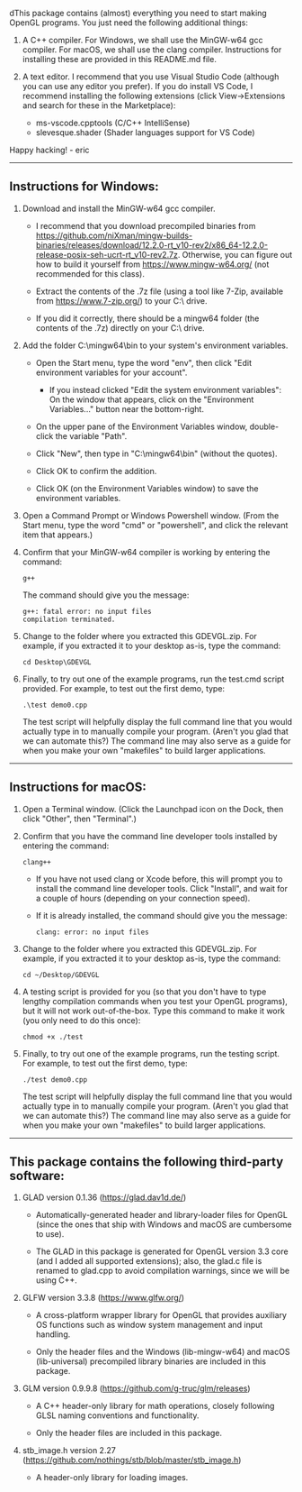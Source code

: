 dThis package contains (almost) everything you need to start making OpenGL programs. You just need the following additional things:

1. A C++ compiler. For Windows, we shall use the MinGW-w64 gcc compiler. For macOS, we shall use the clang compiler. Instructions for installing these are provided in this README.md file.

2. A text editor. I recommend that you use Visual Studio Code (although you can use any editor you prefer). If you do install VS Code, I recommend installing the following extensions (click View->Extensions and search for these in the Marketplace):
   - ms-vscode.cpptools (C/C++ IntelliSense)
   - slevesque.shader (Shader languages support for VS Code)

Happy hacking! - eric

*******************************************************************************

Instructions for Windows:
-------------------------

1. Download and install the MinGW-w64 gcc compiler.

   - I recommend that you download precompiled binaries from https://github.com/niXman/mingw-builds-binaries/releases/download/12.2.0-rt_v10-rev2/x86_64-12.2.0-release-posix-seh-ucrt-rt_v10-rev2.7z. Otherwise, you can figure out how to build it yourself from https://www.mingw-w64.org/ (not recommended for this class).

   - Extract the contents of the .7z file (using a tool like 7-Zip, available from https://www.7-zip.org/) to your C:\ drive.

   - If you did it correctly, there should be a mingw64 folder (the contents of the .7z) directly on your C:\ drive.

2. Add the folder C:\mingw64\bin to your system's environment variables.

   - Open the Start menu, type the word "env", then click "Edit environment variables for your account".

     - If you instead clicked "Edit the system environment variables": On the window that appears, click on the "Environment Variables..." button near the bottom-right.

   - On the upper pane of the Environment Variables window, double-click the variable "Path".

   - Click "New", then type in "C:\mingw64\bin" (without the quotes).

   - Click OK to confirm the addition.

   - Click OK (on the Environment Variables window) to save the environment variables.

3. Open a Command Prompt or Windows Powershell window. (From the Start menu, type the word "cmd" or "powershell", and click the relevant item that appears.)

4. Confirm that your MinGW-w64 compiler is working by entering the command:

       g++

   The command should give you the message:

       g++: fatal error: no input files
       compilation terminated.

5. Change to the folder where you extracted this GDEVGL.zip. For example, if you extracted it to your desktop as-is, type the command:

       cd Desktop\GDEVGL

6. Finally, to try out one of the example programs, run the test.cmd script provided. For example, to test out the first demo, type:

       .\test demo0.cpp

   The test script will helpfully display the full command line that you would actually type in to manually compile your program. (Aren't you glad that we can automate this?) The command line may also serve as a guide for when you make your own "makefiles" to build larger applications.

*******************************************************************************

Instructions for macOS:
-----------------------

1. Open a Terminal window. (Click the Launchpad icon on the Dock, then click "Other", then "Terminal".)

2. Confirm that you have the command line developer tools installed by entering the command:

       clang++

   - If you have not used clang or Xcode before, this will prompt you to install the command line developer tools. Click "Install", and wait for a couple of hours (depending on your connection speed).

   - If it is already installed, the command should give you the message:

         clang: error: no input files

3. Change to the folder where you extracted this GDEVGL.zip. For example, if you extracted it to your desktop as-is, type the command:

       cd ~/Desktop/GDEVGL

4. A testing script is provided for you (so that you don't have to type lengthy compilation commands when you test your OpenGL programs), but it will not work out-of-the-box. Type this command to make it work (you only need to do this once):

       chmod +x ./test

5. Finally, to try out one of the example programs, run the testing script. For example, to test out the first demo, type:

       ./test demo0.cpp

   The test script will helpfully display the full command line that you would actually type in to manually compile your program. (Aren't you glad that we can automate this?) The command line may also serve as a guide for when you make your own "makefiles" to build larger applications.

*******************************************************************************

This package contains the following third-party software:
---------------------------------------------------------

1. GLAD version 0.1.36 (https://glad.dav1d.de/)

   - Automatically-generated header and library-loader files for OpenGL (since the ones that ship with Windows and macOS are cumbersome to use).

   - The GLAD in this package is generated for OpenGL version 3.3 core (and I added all supported extensions); also, the glad.c file is renamed to glad.cpp to avoid compilation warnings, since we will be using C++.

2. GLFW version 3.3.8 (https://www.glfw.org/)

   - A cross-platform wrapper library for OpenGL that provides auxiliary OS functions such as window system management and input handling.

   - Only the header files and the Windows (lib-mingw-w64) and macOS (lib-universal) precompiled library binaries are included in this package.

3. GLM version 0.9.9.8 (https://github.com/g-truc/glm/releases)

   - A C++ header-only library for math operations, closely following GLSL naming conventions and functionality.

   - Only the header files are included in this package.

4. stb_image.h version 2.27 (https://github.com/nothings/stb/blob/master/stb_image.h)

   - A header-only library for loading images.
